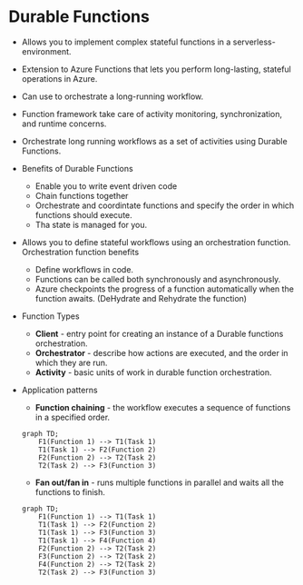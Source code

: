 # Durable Functions
- Allows you to implement complex stateful functions in a serverless-environment.
- Extension to Azure Functions that lets you perform long-lasting, stateful operations in Azure.
- Can use to orchestrate a long-running workflow.
- Function framework take care of activity monitoring, synchronization, and runtime concerns.
- Orchestrate long running workflows as a set of activities using Durable Functions.

- Benefits of Durable Functions
    - Enable you to write event driven code
    - Chain functions together
    - Orchestrate and coordintate functions and specify the order in which functions should execute.
    - Tha state is managed for you.

- Allows you to define stateful workflows using an orchestration function. Orchestration function benefits
    - Define workflows in code.
    - Functions can be called both synchronously and asynchronously.
    - Azure checkpoints the progress of a function automatically when the function awaits. (DeHydrate and Rehydrate the function)

- Function Types
    - **Client** - entry point for creating an instance of a Durable functions orchestration.
    - **Orchestrator** - describe how actions are executed, and the order in which they are run.
    - **Activity** - basic units of work in durable function orchestration.

- Application patterns
    - **Function chaining** - the workflow executes a sequence of functions in a specified order.

    ```mermaid
    graph TD;
        F1(Function 1) --> T1(Task 1)
        T1(Task 1) --> F2(Function 2)
        F2(Function 2) --> T2(Task 2)
        T2(Task 2) --> F3(Function 3)
    ```

    - **Fan out/fan in** - runs multiple functions in parallel and waits all the functions to finish.

    ```mermaid
    graph TD;
        F1(Function 1) --> T1(Task 1)
        T1(Task 1) --> F2(Function 2)
        T1(Task 1) --> F3(Function 3)
        T1(Task 1) --> F4(Function 4)
        F2(Function 2) --> T2(Task 2)
        F3(Function 2) --> T2(Task 2)
        F4(Function 2) --> T2(Task 2)
        T2(Task 2) --> F3(Function 3)
    ```


